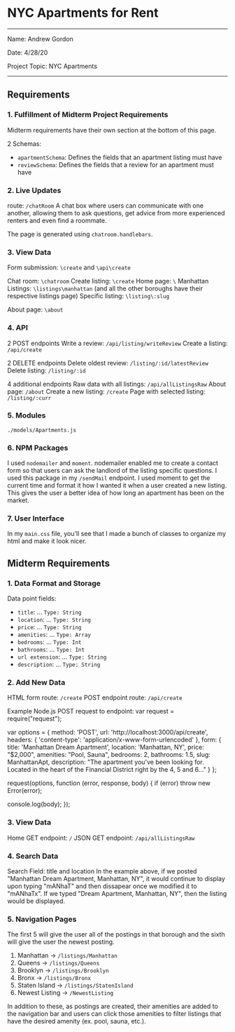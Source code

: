 # NYC Apartments for Rent

---

Name: Andrew Gordon

Date: 4/28/20

Project Topic: NYC Apartments

---

## Requirements

### 1. Fulfillment of Midterm Project Requirements
Midterm requirements have their own section at the bottom of this page. 

2 Schemas:
- `apartmentSchema`: Defines the fields that an apartment listing must have 
- `reviewSchema`: Defines the fields that a review for an apartment must have


### 2. Live Updates
route: `/chatRoom`
A chat box where users can communicate with one another, allowing them to ask questions, get advice from more experienced renters and even find a roommate.

The page is generated using `chatroom.handlebars`.


### 3. View Data
Form submission:    `\create` and `\api\create`

Chat room:          `\chatroom`
Create listing:     `\create`
Home page:          `\`
Manhattan Listings: `\listings\manhattan` (and all the other boroughs have their respective listings page)
Specific listing:   `\listing\:slug`

About page:         `\about`


### 4. API
2 POST endpoints
Write a review:   `/api/listing/writeReview`
Create a listing: `/api/create`

2 DELETE endpoints
Delete oldest review: `/listing/:id/latestReview`
Delete listing:       `/listing/:id`

4 additional endpoints
Raw data with all listings: `/api/allListingsRaw`
About page:                 `/about`
Create a new listing:       `/create`
Page with selected listing: `/listing/:curr`


### 5. Modules
`./models/Apartments.js`


### 6. NPM Packages
I used `nodemailer` and `moment`.
nodemailer enabled me to create a contact form so that users can ask the landlord of the listing specific questions. I used this package in my `/sendMail` endpoint.
I used moment to get the current time and format it how I wanted it when a user created a new listing. This gives the user a better idea of how long an apartment has been on the market.


### 7. User Interface
In my `main.css` file, you'll see that I made a bunch of classes to organize my html and make it look nicer. 


## Midterm Requirements

### 1. Data Format and Storage

Data point fields:
- `title`:         ...       `Type: String`
- `location`:      ...       `Type: String`
- `price`:         ...       `Type: String`
- `amenities`:     ...       `Type: Array`
- `bedrooms`:      ...       `Type: Int`
- `bathrooms`:     ...       `Type: Int`
- `url extension`: ...       `Type: String`
- `description`:   ...       `Type: String`


### 2. Add New Data

HTML form route: `/create`
POST endpoint route: `/api/create`

Example Node.js POST request to endpoint: 
var request = require("request");

var options = {
    method: 'POST',
    url: 'http://localhost:3000/api/create',
    headers: {
        'content-type': 'application/x-www-form-urlencoded'
    },
    form: {
        title: 'Manhattan Dream Apartment',
        location: 'Manhattan, NY',
        price: "$2,000",
        amenities: "Pool, Sauna",
        bedrooms: 2,
	bathrooms: 1.5,
  slug: ManhattanApt,
	description: "The apartment you've been looking for. Located in the heart of the Financial District right by the 4, 5 and 6..."
    }
};

request(options, function (error, response, body) {
  if (error) throw new Error(error);

  console.log(body);
});


### 3. View Data

Home GET endpoint: `/`
JSON GET endpoint: `/api/allListingsRaw`


### 4. Search Data

Search Field: title and location
In the example above, if we posted "Manhattan Dream Apartment, Manhattan, NY", it would continue to display upon typing "mANhaT" and then dissapear once we modified it to "mANhaTx".
If we typed "Dream Apartment, Manhattan, NY", then the listing would be displayed. 


### 5. Navigation Pages

The first 5 will give the user all of the postings in that borough and the sixth will give the user the newest posting. 
1. Manhattan -> `/listings/Manhattan`
2. Queens -> `/listings/Queens`
3. Brooklyn -> `/listings/Brooklyn`
4. Bronx -> `/listings/Bronx`
5. Staten Island -> `/listings/StatenIsland`
6. Newest Listing -> `/NewestListing`

In addition to these, as postings are created, their amenities are added to the navigation bar and users can click those amenities to filter listings that have the desired amenity (ex. pool, sauna, etc.).
